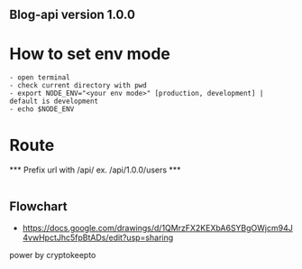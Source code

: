 ## Blog-api version 1.0.0

# How to set env mode

```
- open terminal
- check current directory with pwd
- export NODE_ENV="<your env mode>" [production, development] | default is development
- echo $NODE_ENV
```

# Route

*** Prefix url with /api/<version> ex. /api/1.0.0/users ***

```

```

## Flowchart
-   https://docs.google.com/drawings/d/1QMrzFX2KEXbA6SYBgOWjcm94J4vwHpctJhc5fpBtADs/edit?usp=sharing

power by cryptokeepto
